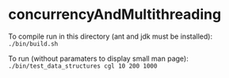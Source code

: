 # concurrencyAndMultithreading

To compile run in this directory (ant and jdk must be installed):
`./bin/build.sh`

To run (without paramaters to display small man page):
`./bin/test_data_structures cgl 10 200 1000`
